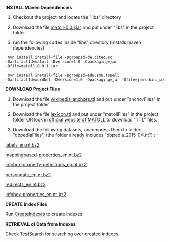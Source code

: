 




<b>INSTALL Maven Dependencies </b>
	
1) Checkout the project and locate the "libs" directory 

2) Download the file <a href="http://bit.ly/1O7BozJ">matoll-0.0.1.jar</a> and put under "libs" in the project folder

3) run the following codes inside "libs" directory (installs maven dependencies)

<code>  mvn install:install-file -DgroupId=de.citec.sc -DartifactId=matoll -Dversion=1.0 -Dpackaging=jar -Dfile=matoll-0.0.1.jar </code>

<code>    mvn install:install-file -DgroupId=edu.smu.tspell -DartifactId=wordNet -Dversion=1.0 -Dpackaging=jar -Dfile=jaws-bin.jar  </code>



<b>DOWNLOAD Project Files </b>

1) Download the file <a href="http://bit.ly/1OV4m76">wikipedia_anchors.ttl</a> and put under "anchorFiles" in the project folder

2) Download the file <a href="http://bit.ly/1I3tGjs">lexicon.ttl</a> and put under "matollFiles" in the project folder OR look in <a href="http://dblexipedia.org/download">official website of MATOLL</a> to download "TTL" files.

3) Download the following datasets, uncompress them to folder "dbpediaFiles", (the folder already includes "dbpedia_2015-04.nt") :


<a href="http://downloads.dbpedia.org/2015-04/core-i18n/en/labels_en.nt.bz2" >labels_en.nt.bz2</a> </p>
<a href="http://downloads.dbpedia.org/2015-04/core-i18n/en/mappingbased-properties_en.nt.bz2">mappingbased-properties_en.nt.bz2</a> </p>
<a href="http://downloads.dbpedia.org/2015-04/core-i18n/en/infobox-property-definitions_en.nt.bz2">infobox-property-definitions_en.nt.bz2</a> </p>
<a href="http://downloads.dbpedia.org/2015-04/core-i18n/en/persondata_en.nt.bz2">persondata_en.nt.bz2</a> </p>
<a href="http://downloads.dbpedia.org/2015-04/core-i18n/en/redirects_en.nt.bz2">redirects_en.nt.bz2</a> </p>
<a href="http://downloads.dbpedia.org/2015-04/core-i18n/en/infobox-properties_en.nt.bz2">infobox-properties_en.nt.bz2</a> </p>



<b>
CREATE Index Files </b>

Run  <a href="https://github.com/ag-sc/DBpediaLinking/blob/master/src/main/java/test/CreateIndexes.java">CreateIndexes</a> to create indexes




<b>
RETRIEVAL of Data from Indexes </b>

Check  <a href="https://github.com/ag-sc/DBpediaLinking/blob/master/src/main/java/test/TestSearch.java">TestSearch</a> for searching over created indexes




